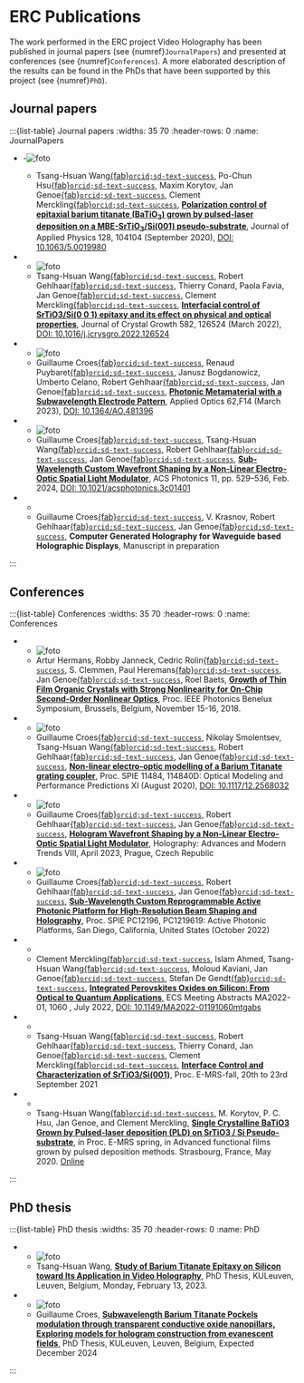 # ERC Publications 

The work performed in the ERC project Video Holography has been published in journal papers (see {numref}`JournalPapers`) and presented at conferences (see {numref}`Conferences`). A more elaborated description of the results can be found in the PhDs that have been supported by this project (see {numref}`PhD`).


## Journal papers

:::{list-table} Journal papers
:widths: 35 70
:header-rows: 0
:name: JournalPapers

*  -![foto](./images/APL.bmp)
   - Tsang-Hsuan Wang[{fab}`orcid;sd-text-success`](http://orcid.org/0000-0002-7760-7500), 
Po-Chun Hsu[{fab}`orcid;sd-text-success`](http://orcid.org/0000-0003-0823-6088), 
Maxim Korytov, 
Jan Genoe[{fab}`orcid;sd-text-success`](http://orcid.org/0000-0002-4019-5979), 
Clement Merckling[{fab}`orcid;sd-text-success`](http://orcid.org/0000-0003-3084-2543), 
**[Polarization control of epitaxial barium titanate (BaTiO<sub>3</sub>) grown by pulsed-laser deposition on a MBE-SrTiO<sub>3</sub>/Si(001) pseudo-substrate](docs/Tsang2020Polarizationcontrol.pdf)**, 
Journal of Applied Physics 128, 104104 (September 2020), 
[DOI: 10.1063/5.0019980](http://dx.doi.org/10.1063/5.0019980)

*  - ![foto](./images/STO.png) 
   - Tsang-Hsuan Wang[{fab}`orcid;sd-text-success`](http://orcid.org/0000-0002-7760-7500), 
Robert Gehlhaar[{fab}`orcid;sd-text-success`](http://orcid.org/0000-0002-3038-9462), 
Thierry Conard, 
Paola Favia, 
Jan Genoe[{fab}`orcid;sd-text-success`](http://orcid.org/0000-0002-4019-5979), 
Clement Merckling[{fab}`orcid;sd-text-success`](http://orcid.org/0000-0003-3084-2543), 
**[Interfacial control of SrTiO3/Si(0 0 1) epitaxy and its effect on physical and optical properties](docs/Wang2022Interfacialcontrol.pdf)**, 
Journal of Crystal Growth 582, 126524 (March 2022), 
[DOI: 10.1016/j.jcrysgro.2022.126524](http://dx.doi.org/10.1016/j.jcrysgro.2022.126524)

*  - ![foto](./images/AO2023.jpg)
   - Guillaume Croes[{fab}`orcid;sd-text-success`](http://orcid.org/0000-0001-6168-9794), 
Renaud Puybaret[{fab}`orcid;sd-text-success`](http://orcid.org/0000-0002-4946-2658), 
Janusz Bogdanowicz, 
Umberto Celano, 
Robert Gehlhaar[{fab}`orcid;sd-text-success`](http://orcid.org/0000-0002-3038-9462), 
Jan Genoe[{fab}`orcid;sd-text-success`](http://orcid.org/0000-0002-4019-5979), 
**[Photonic Metamaterial with a Subwavelength Electrode Pattern](docs/PhotonicMetamaterial.pdf)**, 
Applied Optics 62,F14 (March 2023), 
[DOI: 10.1364/AO.481396](http://dx.doi.org/10.1364/AO.481396)

*  - ![foto](./images/TOCimage3.png)
   - Guillaume Croes[{fab}`orcid;sd-text-success`](http://orcid.org/0000-0001-6168-9794), 
Tsang-Hsuan Wang[{fab}`orcid;sd-text-success`](http://orcid.org/0000-0002-7760-7500), 
Robert Gehlhaar[{fab}`orcid;sd-text-success`](http://orcid.org/0000-0002-3038-9462), 
Jan Genoe[{fab}`orcid;sd-text-success`](http://orcid.org/0000-0002-4019-5979), 
**[Sub-Wavelength Custom Wavefront Shaping by a Non-Linear Electro-Optic Spatial Light Modulator](docs/Croes2024Subwavelength.pdf)**, 
ACS Photonics 11,  pp. 529–536, Feb. 2024,
[DOI: 10.1021/acsphotonics.3c01401](http://dx.doi.org/10.1021/acsphotonics.3c01401)

*  - 
   - Guillaume Croes[{fab}`orcid;sd-text-success`](http://orcid.org/0000-0001-6168-9794), 
   V. Krasnov, 
Robert Gehlhaar[{fab}`orcid;sd-text-success`](http://orcid.org/0000-0002-3038-9462), 
Jan Genoe[{fab}`orcid;sd-text-success`](http://orcid.org/0000-0002-4019-5979), 
**Computer Generated Holography for Waveguide based Holographic Displays**, 
Manuscript in preparation

:::


## Conferences

:::{list-table} Conferences
:widths: 35 70
:header-rows: 0
:name: Conferences

*  - ![foto](./images/SHG.png)
   - Artur Hermans,
Robby Janneck,
Cedric Rolin[{fab}`orcid;sd-text-success`](http://orcid.org/0000-0001-5542-8504),
S. Clemmen,
Paul Heremans[{fab}`orcid;sd-text-success`](http://orcid.org/0000-0003-2151-1718),
Jan Genoe[{fab}`orcid;sd-text-success`](http://orcid.org/0000-0002-4019-5979), 
Roel Baets,
**[Growth of Thin Film Organic Crystals with Strong Nonlinearity for On-Chip Second-Order Nonlinear Optics](docs/Paper_ArturHermans.pdf)**,
Proc. IEEE Photonics Benelux Symposium, Brussels, Belgium, November 15-16, 2018.

*  - ![foto](./images/Guillaume2020.png)
   - Guillaume Croes[{fab}`orcid;sd-text-success`](http://orcid.org/0000-0001-6168-9794),
Nikolay Smolentsev, 
Tsang-Hsuan Wang[{fab}`orcid;sd-text-success`](http://orcid.org/0000-0002-7760-7500), 
Robert Gehlhaar[{fab}`orcid;sd-text-success`](http://orcid.org/0000-0002-3038-9462),
Jan Genoe[{fab}`orcid;sd-text-success`](http://orcid.org/0000-0002-4019-5979), 
**[Non-linear electro-optic modelling of a Barium Titanate grating coupler](docs/XII1SPIE.pdf)**, 
Proc. SPIE 11484, 114840D: Optical Modeling and Performance Predictions XI (August 2020),
[DOI: 10.1117/12.2568032](http://dx.doi.org/10.1117/12.2568032)

*  - ![foto](./images/TocImage_2.png)
   - Guillaume Croes[{fab}`orcid;sd-text-success`](http://orcid.org/0000-0001-6168-9794),
Robert Gehlhaar[{fab}`orcid;sd-text-success`](http://orcid.org/0000-0002-3038-9462),
Jan Genoe[{fab}`orcid;sd-text-success`](http://orcid.org/0000-0002-4019-5979), 
**[Hologram Wavefront Shaping by a Non-Linear Electro-Optic Spatial Light Modulator](docs/Hologramwavefrontshaping_SPIEOptics.html)**,
Holography: Advances and Modern Trends VIII, April 2023, Prague, Czech Republic

*  - ![foto](./images/Guillaume2022.png)
   - Guillaume Croes[{fab}`orcid;sd-text-success`](http://orcid.org/0000-0001-6168-9794),
Robert Gehlhaar[{fab}`orcid;sd-text-success`](http://orcid.org/0000-0002-3038-9462),
Jan Genoe[{fab}`orcid;sd-text-success`](http://orcid.org/0000-0002-4019-5979), 
**[Sub-Wavelength Custom Reprogrammable Active Photonic Platform for High-Resolution Beam Shaping and Holography](docs/Sub-wavelengthcustomreprogrammable.pdf)**,
Proc. SPIE PC12196, PC1219619: Active Photonic Platforms, San Diego, California, United States (October 2022)

*  - 
   - Clement Merckling[{fab}`orcid;sd-text-success`](http://orcid.org/0000-0003-3084-2543), 
Islam Ahmed, 
Tsang-Hsuan Wang[{fab}`orcid;sd-text-success`](http://orcid.org/0000-0002-7760-7500), 
Moloud Kaviani, 
Jan Genoe[{fab}`orcid;sd-text-success`](http://orcid.org/0000-0002-4019-5979), 
Stefan De Gendt[{fab}`orcid;sd-text-success`](http://orcid.org/0000-0003-3775-3578), 
**[Integrated Perovskites Oxides on Silicon: From Optical to Quantum Applications](docs/ECS_Merckling_invited.pdf)**,
ECS Meeting Abstracts MA2022-01, 1060 , July 2022, 
[DOI: 10.1149/MA2022-01191060mtgabs](http://dx.doi.org/10.1149/MA2022-01191060mtgabs)

*  - 
   - Tsang-Hsuan Wang[{fab}`orcid;sd-text-success`](http://orcid.org/0000-0002-7760-7500), 
Robert Gehlhaar[{fab}`orcid;sd-text-success`](http://orcid.org/0000-0002-3038-9462),
Thierry Conard,
Jan Genoe[{fab}`orcid;sd-text-success`](http://orcid.org/0000-0002-4019-5979), 
Clement Merckling[{fab}`orcid;sd-text-success`](http://orcid.org/0000-0003-3084-2543),
**[Interface Control and Characterization of SrTiO3/Si(001)](docs/EMRS2020Spring_Abstract_Tsang.pdf)**,
Proc. E-MRS-fall, 20th to 23rd September 2021

*  - 
   - Tsang-Hsuan Wang[{fab}`orcid;sd-text-success`](http://orcid.org/0000-0002-7760-7500),
M. Korytov,
P. C. Hsu,
Jan Genoe, and
Clement Merckling,
**[Single Crystalline BaTiO3 Grown by Pulsed-laser deposition (PLD) on SrTiO3 / Si Pseudo-substrate](docs/EMRS2020Spring_Abstract_Tsang.pdf)**,
 in Proc. E-MRS  spring, in Advanced functional films grown by pulsed deposition methods. Strasbourg, France, May 2020. [Online](https://www.european-mrs.com/advanced-functional-films-grown-pulsed-deposition-methods-emrs)

:::

## PhD thesis

:::{list-table} PhD thesis
:widths: 35 70
:header-rows: 0
:name: PhD

*  - ![foto](./images/phd.png)
   - Tsang-Hsuan Wang,
     **[Study of Barium Titanate Epitaxy on Silicon toward Its Application in Video Holography](docs/thesisTsang.pdf)**,
     PhD Thesis, KULeuven, Leuven, Belgium, Monday, February 13, 2023.

*  - ![foto](./images/phd.png)
   - Guillaume Croes,
     **[Subwavelength Barium Titanate Pockels modulation through transparent conductive oxide nanopillars, Exploring models for hologram construction from evanescent fields](docs/thesisCroes.pdf)**,
      PhD Thesis, KULeuven, Leuven, Belgium, Expected December 2024
   
:::